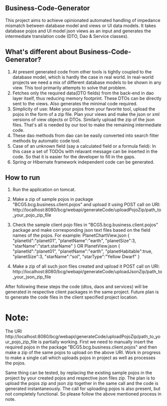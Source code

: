 ## Business-Code-Generator
This project aims to achieve opinionated automated handling of impedance mismatch between database model and views or UI data models. It takes database pojos and UI model json views as an input and generates the intermediate translation code (DTO, Dao & Service classes).

## What's different about Business-Code-Generator?
1. At present generated code from other tools is tightly coupled to the database model, which is hardly the case in real world. In real-world projects we need a mix of different database models to be shown in any view. This tool primarily attempts to solve that problem.
2. Fetches only the required data(DTO fields) from the back-end in dao layer itself, thus reducing memory footprint. These DTOs can be directly sent to the views. Also generates the minimal code required.
3. Simplicity of use: Make your pojos from your favorite tool, upload the pojos in the form of a zip file. Plan your views and make the json or xml versions of view objects or DTOs. Similarly upload the zip of the json files. That's all is needed by our tool to make the remaining intermediate code.
4. These dao methods from dao can be easily converted into search filter methods by automatic code tool.
5. Case of an unknown field (say a calculated field or a formula field): In this case a set of TODOs with relavant message can be inserted in the code. So that it is easier for the developer to fill in the gaps.
6. Spring or Hibernate framework independent code can be generated.

## How to run
1. Run the application on tomcat. 
2. Make a zip of sample pojos in package "BCG5.bcg.business.client.pojos" and upload it using POST call on URI: http://localhost:8080/bcg/webapi/generateCode/uploadPojoZip/path_to_your_pojo_zip_file
3. Check the sample client pojo files in "BCG5.bcg.business.client.pojos" package and make corresponding json text files based on the field names of the pojos. For example: 
    PlanetChartView.json
    {
    "planetId":"planet01",
    "planetName":"earth",
    "planetSize":3,
    "starName":"start.starName"
    }
    OR
    PlanetView.json
    {
    "planetId":"planet01",
    "planetName":"earth",
    "planetHabitable":true,
    "planetSize":3,
    "starName":"sol",
    "starType":"Yellow Dwarf"
    }

4. Make a zip of all such json files created and upload it  POST call on URI: http://localhost:8080/bcg/webapi/generateCode/uploadJsonZip/path_to_your_json_zip_file

After following these steps the code (dtos, daos and services) will be generated in respective client packages in the same project. Future plan is to generate the code files in the client specified project location.

# Note: 
The URI http://localhost:8080/bcg/webapi/generateCode/uploadPojoZip/path_to_your_pojo_zip_file is partially working. First we need to manually insert the required pojos in the package "BCG5.bcg.business.client.pojos" and then make a zip of the same pojos to upload on the above URI. Work in progress to make a single call which uploads pojos in project as well as processes the pojos.

Same thing can be tested, by replacing the existing sample pojos in the project by your created pojos and respective json files zip. The plan is to upload the pojos zip and json zip together in the same call and the code is generated instantaneously. The call for uploading pojos is also present, but not completely functional. So please follow the above mentioned process in note.

